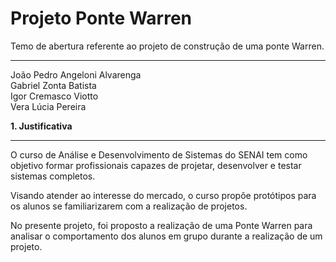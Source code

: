 # Projeto Ponte Warren
Temo de abertura referente ao projeto de construção de uma ponte Warren.
<hr>

<p>João Pedro Angeloni Alvarenga<br>
Gabriel Zonta Batista<br>
Igor Cremasco Viotto<br>
Vera Lúcia Pereira</p>

<p><b>1. Justificativa</b></p>

<hr>

<p>
O curso de Análise e Desenvolvimento de Sistemas do SENAI tem como objetivo formar profissionais capazes de projetar, desenvolver e testar sistemas completos.
</p>
<p>
Visando atender ao interesse do mercado, o curso propõe protótipos para os alunos se familiarizarem com a realização de projetos.
</p>
<p>
No presente projeto, foi proposto a realização de uma Ponte Warren para analisar o comportamento dos alunos em grupo durante a realização de um projeto.
</p>



